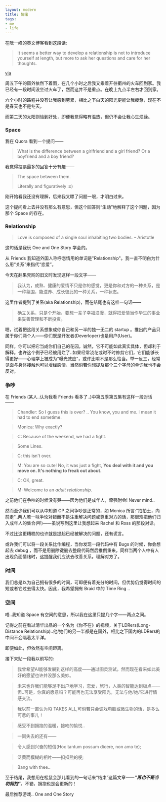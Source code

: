 ```yaml
---
layout: modern
title: 情绪
tags:
- me
- life
---
```


在阮一峰的英文博客看到这段话:

> It seems a better way to develop a relationship is not to introduce yourself at length, but more to ask her questions and care for her thoughts.

<a href="http://www.ruanyifeng.com/en/2013/05/a-better-way-to-develop-a-relationship/">via</a>

周五下午的窗外依然下着雨，在几个小时之后我又乘着开往衢州的火车回到家。我已经有一段时间没坐过火车了，然而这并不是重点。在晚上九点半左右才回到家。

六个小时的路程并没有让我感到劳累，相比之下白天的阳光更能让我疲惫，现在不是春天也不是冬天。

而第二天的太阳则恰到好处，即便我觉得略有温热，但仍不会让我心生烦躁。

### Space

我在 Quora 看到一个提问——

> What is the difference between a girlfriend and a girl friend? Or a boyfriend and a boy friend?

我觉得投票最多的回答十分有趣——

> The space between them.
>
> Literally and figuratively :o)

刚开始看我还没有理解，后来我又瞟了问题一眼，才明白过来。

这个提问看上去并没有那么有意思，但这个回答则“生动”地解释了这个问题，因为那个 Space 的存在。

### Relationship

> Love is composed of a single soul inhabiting two bodies. – Aristotle

这句话是我玩 One and One Story 学会的。

从 Friends 我知道外国人称呼恋情用的单词是"Relationship"。我一直不明白为什么用“关系”来指代“恋爱”。

今天在翻果壳网的旧文时发现这样一段文字——

> 我认为，成熟、健康的爱情不只是你的感觉，更是你和对方的一种关系，是一种氛围，能滋养、成长彼此的一种关系，一种状态。

这里作者提到了关系(aka Relationship)，而在结尾也有这样一句话——

> 确立关系，只是个开始，要想一辈子幸福浪漫，就得把爱情当作毕生的事业来妥善管理和不断投资。

嗯，试着把这段关系想象成你自己和另一半的独一无二的 startup 。推出的产品只属于你们两个人——你们既是开发者(Deverloper)也是用户(User)。

同样，你可以把它当成你们自己的花园。诚然，它不可能如此真实具体，但却利于解释。也许这个例子已经被用烂了..如果经常浇花或时不时修剪它们，它们能够长得更好——心理学上被成为“曝光效应”，或许比喻不是那么恰当。举一反三，经常见面与身体接触也可以增经感情，当然倘若你想提及那个三个字母的单词我也不会反对。

### 争吵

在 Friends (某人..认为我看 Friends 看多了..)中第五季第五集有这样一段对话——

> Chandler: So I guess this is over? .. You know, you and me. I mean it had to end sometime.

> Monica: Why exactly?

> C: Because of the weekend, we had a fight.

> Some Lines.

> C: this isn't over.

> M: You are so cute! No, it was just a fight, **You deal with it and you move on. It's nothing to freak out about.**

> C: OK, great.

> M: Welcome to an *adult relationship.*

之前他们在争吵的时候没有哭——因为他们是成年人，牵强附会! Never mind..

然而至少我们可以从中知道 CP 之间争吵是正常的，如 Monica 所言:"拍拍土，向前走"..两人若一味争论对错而不是注重解决问题或尊重对方的话，那很难把他们归入成年人的集合(咩)——虽说写到这里让我想起来 Rachel 和 Ross 的那段对话。

不过比这更糟糕的也许就是提起已经被解决的问题，还有谎言。

或许我们可以将一段关系比作编程，当你发现一段代码中有 Bugs 的时候，你会想起去 debug ，而不是用删除键删去整段代码然后推倒重来。同样当两个人中有人出现负面情绪时，这提醒我们应该去改善关系，理解对方了。

### 时间

我们总是以为自己拥有很多的时间，可即便有着充分的时间，但优势仍觉得时间的短或者它过去得太快。因此，我希望拥有 Braid 中的 Time Ring ..

### 空间

唔..我知道 Space 有空间的意思，所以我在这里只提几个字——两点之间。

记得之前在看过清华出品的一个名为《你不在》的视频，关于LDRers(Long-Distance Relationship)..他/她们的另一半都是在国外，相比之下国内的LDRers的中间不会隔着太平洋。

即便如此，但依然有空间距离。

接下来贴一段我以前写的:

> 我曾希望AI能够发展到这样的高度——通过图灵测试。然而现在看来如此美好的愿望也许并没那么美妙。

> 未来也许我们能够足不出户地学习，恋爱，旅行，人类的智能达到极点——但..可是，你真的愿意吗？可能再也无法享受阳光，无法与他/她/它进行情感交流。

> 我以前一直认为IQ TAKES ALL,可倘若只会调戏电脑或微生物的话，是多么可悲的事儿！

> 感受不到拥抱的温暖，接吻的愉悦..

> 一同失去的还有——

> 令人感到兴奋的短信(Hoc tantum possum dicere, non amo te);

> 泛黄而模糊的相片——扣扣熊的梗;

> Bang with thee..

至于结尾，我想用在松鼠会那儿看到的一句话来“结束”这篇文章——***“再也不是当初拥抱”***。不错，拥抱也是会更新的！

最后推荐游戏.. One and One Story